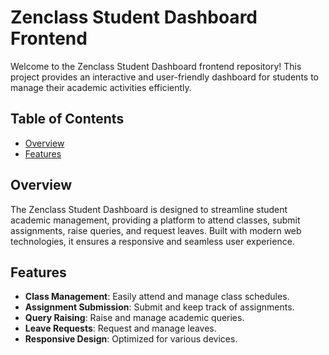 # Zenclass Student Dashboard Frontend

Welcome to the Zenclass Student Dashboard frontend repository! This project provides an interactive and user-friendly dashboard for students to manage their academic activities efficiently.

## Table of Contents

- [Overview](#overview)
- [Features](#features)

## Overview

The Zenclass Student Dashboard is designed to streamline student academic management, providing a platform to attend classes, submit assignments, raise queries, and request leaves. Built with modern web technologies, it ensures a responsive and seamless user experience.

## Features

- **Class Management**: Easily attend and manage class schedules.
- **Assignment Submission**: Submit and keep track of assignments.
- **Query Raising**: Raise and manage academic queries.
- **Leave Requests**: Request and manage leaves.
- **Responsive Design**: Optimized for various devices.

